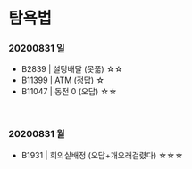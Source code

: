 # 탐욕법

### 20200831 일
- B2839 | 설탕배달 (못풂) ☆☆
- B11399 | ATM (정답) ☆
- B11047 | 동전 0 (오답) ☆☆

<br/>

### 20200831 월
- B1931 | 회의실배정 (오답+개오래걸렸다) ☆☆☆


